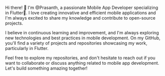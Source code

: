 Hi there! 👋
I'm @Prasanth, a passionate Mobile App Developer specializing in Flutter📱. I love creating innovative and efficient mobile applications and I'm always excited to share my knowledge and contribute to open-source projects.

I believe in continuous learning and improvement, and I'm always exploring new technologies and best practices in mobile development. On my GitHub, you'll find a variety of projects and repositories showcasing my work, particularly in Flutter.

Feel free to explore my repositories, and don't hesitate to reach out if you want to collaborate or discuss anything related to mobile app development. Let's build something amazing together!
